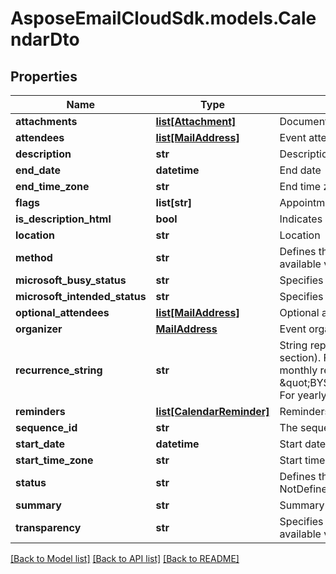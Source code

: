 # AsposeEmailCloudSdk.models.CalendarDto
## Properties
Name | Type | Description | Notes
------------ | ------------- | ------------- | -------------
**attachments** | [**list[Attachment]**](Attachment.md) | Document attachments | [optional] 
**attendees** | [**list[MailAddress]**](MailAddress.md) | Event attendees | 
**description** | **str** | Description | [optional] 
**end_date** | **datetime** | End date | 
**end_time_zone** | **str** | End time zone | [optional] 
**flags** | **list[str]** | Appointment flags | [optional] 
**is_description_html** | **bool** | Indicates if description is in HTML format | 
**location** | **str** | Location | 
**method** | **str** | Defines the iCalendar object method type associated with the calendar document. Enum, available values: None, Publish, Request, Reply, Add, Cancel, Refresh, Counter, DeclineCounter | 
**microsoft_busy_status** | **str** | Specifies the BUSY status. Enum, available values: NotDefined, Free, Tentative, Busy, Oof | 
**microsoft_intended_status** | **str** | Specifies the INTENDED status. Enum, available values: NotDefined, Free, Tentative, Busy, Oof | 
**optional_attendees** | [**list[MailAddress]**](MailAddress.md) | Optional attendees              | [optional] 
**organizer** | [**MailAddress**](MailAddress.md) | Event organizer              | 
**recurrence_string** | **str** | String representation of recurrence pattern (See iCalendar RFC, \&quot;Recurrence rule\&quot; section). For example:               For daily recurrence:         \&quot;FREQ&#x3D;DAILY;COUNT&#x3D;10;WKST&#x3D;MO\&quot;                   For monthly recurrence:         \&quot;BYSETPOS&#x3D;1;BYDAY&#x3D;MO,TU,WE,TH,FR;FREQ&#x3D;MONTHLY;INTERVAL&#x3D;10;WKST&#x3D;MO\&quot;                   For yearly recurrence:         \&quot;BYMONTHDAY&#x3D;30;BYMONTH&#x3D;1;FREQ&#x3D;YEARLY;WKST&#x3D;MO\&quot;                    | [optional] 
**reminders** | [**list[CalendarReminder]**](CalendarReminder.md) | Reminders | [optional] 
**sequence_id** | **str** | The sequence id. Read only. | [optional] 
**start_date** | **datetime** | Start date | 
**start_time_zone** | **str** | Start time zone | [optional] 
**status** | **str** | Defines the overall status or confirmation for the calendar document. Enum, available values: NotDefined, Cancelled, Tentative, Confirmed | 
**summary** | **str** | Summary | [optional] 
**transparency** | **str** | Specifies whether or not this appointment is intended to be visible in availability searches. Enum, available values: NotDefined, Transparent, Opaque | 



[[Back to Model list]](README.md#documentation-for-models) [[Back to API list]](README.md#documentation-for-api-endpoints) [[Back to README]](README.md)


